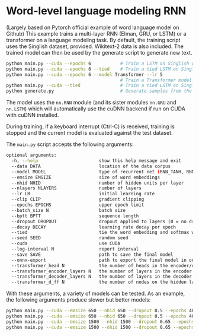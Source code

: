 # Word-level language modeling RNN 

(Largely based on Pytorch official example of word language model on Github)
This example trains a multi-layer RNN (Elman, GRU, or LSTM) or a transformer on a language modeling task.
By default, the training script uses the Singlish dataset, provided.
Wikitext-2 data is also included. 
The trained model can then be used by the generate script to generate new text.

```bash 
python main.py --cuda --epochs 6           # Train a LSTM on Singlish with CUDA
python main.py --cuda --epochs 6 --tied    # Train a tied LSTM on Singlish with CUDA
python main.py --cuda --epochs 6 --model Transformer --lr 5   
                                           # Train a Transformer model on Singlish with CUDA
python main.py --cuda --tied               # Train a tied LSTM on Singlish with CUDA for 40 epochs
python generate.py                         # Generate samples from the trained LSTM model.

```

The model uses the `nn.RNN` module (and its sister modules `nn.GRU` and `nn.LSTM`)
which will automatically use the cuDNN backend if run on CUDA with cuDNN installed.

During training, if a keyboard interrupt (Ctrl-C) is received,
training is stopped and the current model is evaluated against the test dataset.

The `main.py` script accepts the following arguments:

```bash
optional arguments:
  -h, --help                       show this help message and exit
  --data DATA                      location of the data corpus
  --model MODEL                    type of recurrent net (RNN_TANH, RNN_RELU, LSTM, GRU)
  --emsize EMSIZE                  size of word embeddings
  --nhid NHID                      number of hidden units per layer
  --nlayers NLAYERS                number of layers
  --lr LR                          initial learning rate
  --clip CLIP                      gradient clipping
  --epochs EPOCHS                  upper epoch limit
  --batch_size N                   batch size
  --bptt BPTT                      sequence length
  --dropout DROPOUT                dropout applied to layers (0 = no dropout)
  --decay DECAY                    learning rate decay per epoch
  --tied                           tie the word embedding and softmax weights
  --seed SEED                      random seed
  --cuda                           use CUDA
  --log-interval N                 report interval
  --save SAVE                      path to save the final model
  --onnx-export                    path to export the final model in onnx format
  --transformer_head N             the number of heads in the encoder/decoder of the transformer model
  --transformer_encoder_layers N   the number of layers in the encoder of the transformer model
  --transformer_decoder_layers N   the number of layers in the decoder of the transformer model
  --transformer_d_ff N             the number of nodes on the hidden layer in feed forward nn
```

With these arguments, a variety of models can be tested.
As an example, the following arguments produce slower but better models:

```bash
python main.py --cuda --emsize 650 --nhid 650 --dropout 0.5 --epochs 40           
python main.py --cuda --emsize 650 --nhid 650 --dropout 0.5 --epochs 40 --tied    
python main.py --cuda --emsize 1500 --nhid 1500 --dropout 0.65 --epochs 40        
python main.py --cuda --emsize 1500 --nhid 1500 --dropout 0.65 --epochs 40 --tied 
```
